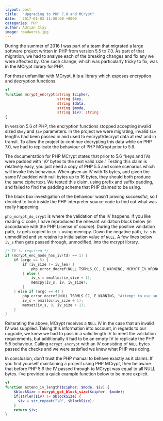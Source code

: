 ```yaml
---
layout: post
title:  "Upgrading to PHP 7.0 and MCrypt"
date:   2017-01-03 11:00:00 +0000
categories: PHP
author: Adrian Clay
image: roadworks.jpg
---
```

During the summer of 2016 I was part of a team that migrated a large software project written in PHP from version 5.5 to 7.0.
As part of that migration, we had to analyse each of the breaking changes and fix any we were affected by.
One such change, which was particularly tricky to fix, was in the MCrypt library for PHP.

For those unfamiliar with MCrypt, it is a library which exposes encryption and decryption functions.

```php
<?
function mcrypt_encrypt(string $cipher,
                        string $key,
                        string $data,
                        string $mode,
                        string $iv): string
{

```

In version 5.6 of PHP, the encryption functions stopped accepting invalid sized ```$key``` and ```$iv``` parameters.
In the project we were migrating, invalid ```$iv``` lengths had been passed in and used to encrypt/decrypt data at rest and in transit.
To allow the project to continue decrypting this data while on PHP 7.0, we had to replicate the behaviour of PHP MCrypt prior to 5.6.

The documentation for PHP MCrypt states that prior to 5.6 “keys and IVs were padded with '\0' bytes to the next valid size.”
Testing this claim is relatively easy, you just need a copy of PHP 5.5 and some scenarios which will invoke this behaviour.
When given an IV with 15 bytes, and given the same IV padded with null bytes up to 16 bytes, they should both produce the same ciphertext.
We tested this claim, using prefix and suffix padding, and failed to find the padding scheme that PHP claimed to be using.

The black box investigation of the behaviour wasn’t proving successful, so I decided to look inside the PHP interpreter source code to find out what was really happening.

``` php_mcrypt_do_crypt ``` is where the validation of the IV happens. If you like reading C code, I have reproduced the relevant validation block below (in accordance with the PHP License of course).  During the positive validation path, ```iv``` gets copied to ```iv_s``` using memcpy.  Down the negative path, ```iv_s``` is unmodified and so retains its initialisation value of ```NULL```.  A few lines below ```iv_s``` then gets passed through, unmodified, into the mcrypt library.

```c
/* IV is required */
if (mcrypt_enc_mode_has_iv(td) == 1) {
    if (argc == 5) {
        if (iv_size != iv_len) {
            php_error_docref(NULL TSRMLS_CC, E_WARNING, MCRYPT_IV_WRONG_SIZE);
        } else {
            iv_s = emalloc(iv_size + 1);
            memcpy(iv_s, iv, iv_size);
        }
    } else if (argc == 4) {
        php_error_docref(NULL TSRMLS_CC, E_WARNING, "Attempt to use an empty IV, which is NOT recommend");
        iv_s = emalloc(iv_size + 1);
        memset(iv_s, 0, iv_size + 1);
    }
}
```


Reiterating the above, MCrypt receives a ```NULL``` IV in the case that an invalid IV was supplied.
Taking this information into account, in regards to our upgrade, we knew we had to pass in a valid length IV to meet the validation requirements, but additionally it had to be an empty IV to replicate the PHP 5.5 behaviour.
Calling ```mcrypt_encrypt``` with an IV consisting of ```NULL``` bytes passed the checks and we were satisfied we knew what PHP was doing.

In conclusion, don’t trust the PHP manual to behave exactly as it claims.
If you find yourself maintaining a project using PHP MCrypt, then be aware that before PHP 5.6 the IV passed through to MCrypt was equal to all NULL bytes.
I’ve provided a quick example function below to be more explicit.

```php
<?
function extend_iv_length($cipher, $mode, $iv) {
    $blockSize = mcrypt_get_block_size($cipher, $mode);
    if(strlen($iv) != $blockSize) {
      $iv = str_repeat("\0", $blockSize);
    }
    return $iv;
}
```